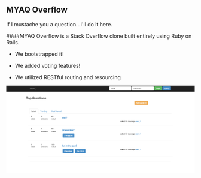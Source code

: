 ## MYAQ Overflow

If I mustache you a question...I'll do it here.

####MYAQ Overflow is a Stack Overflow clone built entirely using Ruby on Rails.

* We bootstrapped it!

* We added voting features!

* We utilized RESTful routing and resourcing


![index](app/assets/images/myaq-index.png)